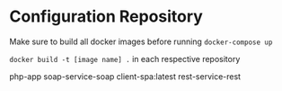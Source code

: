 # Configuration Repository

Make sure to build all docker images before running `docker-compose up`

`docker build -t [image name] .` in each respective repository

php-app
soap-service-soap
client-spa:latest
rest-service-rest